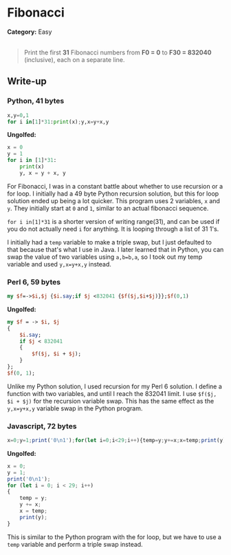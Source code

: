 <h1>Fibonacci</h1>
<b>Category:</b> Easy
<br><br>

> Print the first <b>31</b> Fibonacci numbers from <b>F0 = 0</b> to <b>F30 = 832040</b> (inclusive), each on a separate line.

<h2>Write-up</h2>

<h3>Python, 41 bytes</h3>


```Python
x,y=0,1
for i in[1]*31:print(x);y,x=y+x,y
```

<b>Ungolfed:</b>

```Python
x = 0
y = 1
for i in [1]*31:
	print(x)
	y, x = y + x, y
```


For Fibonacci, I was in a constant battle about whether to use recursion or a for loop. I initially had a 49 byte Python recursion solution, but this for loop solution ended up being a lot quicker. This program uses 2 variables, `x` and `y`. They initially start at `0` and `1`, similar to an actual fibonacci sequence.

`for i in[1]*31` is a shorter version of writing range(31), and can be used if you do not actually need `i` for anything. It is looping through a list of 31 1's.

I initially had a `temp` variable to make a triple swap, but I just defaulted to that because that's what I use in Java. I later learned that in Python, you can swap the value of two variables using `a,b=b,a`, so I took out my temp variable and used `y,x=y+x,y` instead.

<h3>Perl 6, 59 bytes</h3>


```Perl
my $f=->$i,$j {$i.say;if $j <832041 {$f($j,$i+$j)}};$f(0,1)
```

<b>Ungolfed:</b>

```Perl
my $f = -> $i, $j
{
	$i.say;
	if $j < 832041
	{
		$f($j, $i + $j);
	}
};
$f(0, 1);
```

Unlike my Python solution, I used recursion for my Perl 6 solution. I define a function with two variables, and until I reach the 832041 limit. I use `$f($j, $i + $j)` for the recursion variable swap. This has the same effect as the `y,x=y+x,y` variable swap in the Python program.

<h3>Javascript, 72 bytes</h3>


```Javascript
x=0;y=1;print('0\n1');for(let i=0;i<29;i++){temp=y;y+=x;x=temp;print(y)}
```

<b>Ungolfed:</b>

```Javascript
x = 0;
y = 1;
print('0\n1');
for (let i = 0; i < 29; i++)
{
	temp = y;
	y += x;
	x = temp;
	print(y);
}
```

This is similar to the Python program with the for loop, but we have to use a `temp` variable and perform a triple swap instead.